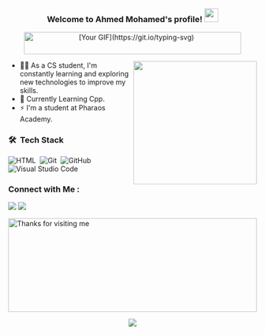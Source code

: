 <h3 align="center">
  Welcome to Ahmed Mohamed's profile!
  <img src="https://media.giphy.com/media/hvRJCLFzcasrR4ia7z/giphy.gif" width="28">
</h3>

<p align="center">
  <a href="https://github.com/DenverCoder1/readme-typing-svg">
    <img src="https://readme-typing-svg.herokuapp.com?font=Autour+One&duration=4500&pause=1000&color=F70000&width=435&lines=I'm+a+Computer+Science+Student+" alt="[Your GIF](https://git.io/typing-svg)" width="440" height="45">
  </a>
</p>

<img width="250" align="right" src="https://c.tenor.com/_DOBjnGspYAAAAAM/code-coding.gif">


- 👨‍💻 As a CS student, I'm constantly learning and exploring new technologies to improve my skills.
- 🏢 Currently Learning Cpp.
- ⚡ I'm a student at Pharaos Academy.


### 🛠 &nbsp;Tech Stack


![HTML](https://img.shields.io/badge/-HTML-05122A?style=flat&logo=HTML5)&nbsp;
![Git](https://img.shields.io/badge/-Git-05122A?style=flat&logo=git)&nbsp;
![GitHub](https://img.shields.io/badge/-GitHub-05122A?style=flat&logo=github)&nbsp;
![Visual Studio Code](https://img.shields.io/badge/-Visual%20Studio%20Code-05122A?style=flat&logo=visual-studio-code&logoColor=007ACC)&nbsp;



### Connect with Me :

<a href="https://www.linkedin.com/in/ahmed-mohamed-0a6086285/" target="_blank"><img src="https://img.shields.io/badge/-Ahmed%20Mohamed-0077B5?style=for-the-badge&logo=linkedin&logoColor=white"/></a>
<a href="mailto:Ahmedmohamed.a5562@gmail.com" target="_blank"><img src="https://img.shields.io/badge/-Ahmed%20Mohamed-0077B5?style=for-the-badge&logo=gmail&logoColor=white"/></a>


<img height="190" alt="Thanks for visiting me" width="100%" src="https://raw.githubusercontent.com/BrunnerLivio/brunnerlivio/master/images/marquee.svg" />
<p align="center">
  <img src="https://capsule-render.vercel.app/api?type=waving&color=gradient&height=60&section=footer&width=100"/>
</p>
